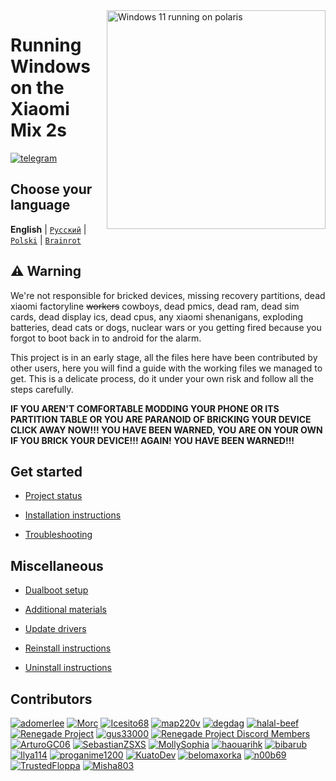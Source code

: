 <img align="right" src="https://github.com/n00b69/woa-polaris/blob/main/polaris.png" width="350" alt="Windows 11 running on polaris">

# Running Windows on the Xiaomi Mix 2s
[![telegram](https://img.shields.io/badge/chat-telegram-brightgreen.svg?logo=telegram&style=flat-square)](https://t.me/WinOnMIX2S)

## Choose your language
**English** | [`Pусский`](/guide/Russian/README-ru.md) | [`Polski`](/guide/Polski/README-pl.md) | [`Brainrot`](/guide/Brainrot/README-br.md)

## ⚠️ Warning
We're not responsible for bricked devices, missing recovery partitions, dead xiaomi factoryline ~~workers~~ cowboys, dead pmics, dead ram, dead sim cards, dead display ics, dead cpus, any xiaomi shenanigans, exploding batteries, dead cats or dogs, nuclear wars or you getting fired because you forgot to boot back in to android for the alarm.

This project is in an early stage, all the files here have been contributed by other users, here you will find a guide with the working files we managed to get. This is a delicate process, do it under your own risk and follow all the steps carefully.

**IF YOU AREN'T COMFORTABLE MODDING YOUR PHONE OR ITS PARTITION TABLE OR YOU ARE PARANOID OF BRICKING YOUR DEVICE CLICK AWAY NOW!!! YOU HAVE BEEN WARNED, YOU ARE ON YOUR OWN IF YOU BRICK YOUR DEVICE!!! AGAIN! YOU HAVE BEEN WARNED!!!**


## Get started
- [Project status](guide/status.md)

- [Installation instructions](guide/1-partition.md)

- [Troubleshooting](guide/troubleshooting.md)


## Miscellaneous
- [Dualboot setup](guide/dualboot.md)

- [Additional materials](guide/materials.md)

- [Update drivers](guide/update.md)

- [Reinstall instructions](guide/reinstall.md)

- [Uninstall instructions](guide/uninstall.md)


## Contributors
[<img alt="adomerlee" src="https://images.weserv.nl/?url=https://avatars.githubusercontent.com/u/109386069?v=4&w=45&fit=cover&mask=circle&maxage=7d" />](https://github.com/adomerlee)
[<img alt="Morc" src="https://images.weserv.nl/?url=https://avatars.githubusercontent.com/u/13377926?v=4&w=45&fit=cover&mask=circle&maxage=7d" />](https://github.com/TheMorc)
[<img alt="Icesito68" src="https://images.weserv.nl/?url=https://avatars.githubusercontent.com/u/113939920?v=4&w=45&fit=cover&mask=circle&maxage=7d" />](https://github.com/Icesito68)
[<img alt="map220v" src="https://images.weserv.nl/?url=https://avatars.githubusercontent.com/u/14368485?v=4&w=45&fit=cover&mask=circle&maxage=7d" />](https://github.com/map220v)
[<img alt="degdag" src="https://images.weserv.nl/?url=https://avatars.githubusercontent.com/u/22778181?v=4&w=45&fit=cover&mask=circle&maxage=7d" />](https://github.com/degdag)
[<img alt="halal-beef" src="https://images.weserv.nl/?url=https://avatars.githubusercontent.com/u/78730004?v=4&w=45&fit=cover&mask=circle&maxage=7d" />](https://github.com/halal-beef)
[<img alt="Renegade Project" src="https://images.weserv.nl/?url=https://avatars.githubusercontent.com/u/63859504?s=200&v=4&w=45&fit=cover&mask=circle&maxage=7d" />](https://github.com/edk2-porting)
[<img alt="gus33000" src="https://images.weserv.nl/?url=https://avatars.githubusercontent.com/u/3755345?v=4&w=45&fit=cover&mask=circle&maxage=7d" />](https://github.com/gus33000)
[<img alt="Renegade Project Discord Members" src="https://images.weserv.nl/?url=https://cdn.discordapp.com/icons/736563593058713690/68f67bfddf4390b11effc99917b16338.webp?size=256&w=45&fit=cover&mask=circle&maxage=7d" />](https://discord.gg/XXBWfag)
[<img alt="ArturoGC06" src="https://images.weserv.nl/?url=https://avatars.githubusercontent.com/u/76574534?v=4&w=45&fit=cover&mask=circle&maxage=7d" />](https://github.com/ArturoGC06)
[<img alt="SebastianZSXS" src="https://images.weserv.nl/?url=https://avatars.githubusercontent.com/u/111822607?v=4&w=45&fit=cover&mask=circle&maxage=7d" />](https://github.com/SebastianZSXS)
[<img alt="MollySophia" src="https://images.weserv.nl/?url=https://avatars.githubusercontent.com/u/20746884?v=4&w=45&fit=cover&mask=circle&maxage=7d" />](https://github.com/MollySophia)
[<img alt="haouarihk" src="https://images.weserv.nl/?url=https://avatars.githubusercontent.com/u/57036855?v=4&w=45&fit=cover&mask=circle&maxage=7d" />](https://github.com/haouarihk)
[<img alt="bibarub" src="https://images.weserv.nl/?url=https://avatars.githubusercontent.com/u/73599925?v=4&w=45&fit=cover&mask=circle&maxage=7d" />](https://github.com/bibarub)
[<img alt="Ilya114" src="https://images.weserv.nl/?url=https://avatars.githubusercontent.com/u/93242944?v=4&w=45&fit=cover&mask=circle&maxage=7d" />](https://github.com/Ilya114)
[<img alt="proganime1200" src="https://images.weserv.nl/?url=https://avatars.githubusercontent.com/u/32473502?v=4&w=45&fit=cover&mask=circle&maxage=7d" />](https://github.com/proganime1200)
[<img alt="KuatoDev" src="https://images.weserv.nl/?url=https://avatars.githubusercontent.com/u/17999613?v=4&w=45&fit=cover&mask=circle&maxage=7d" />](https://github.com/KuatoDev)
[<img alt="belomaxorka" src="https://images.weserv.nl/?url=https://avatars.githubusercontent.com/u/54049465?v=4&w=45&fit=cover&mask=circle&maxage=7d" />](https://github.com/belomaxorka)
[<img alt="n00b69" src="https://images.weserv.nl/?url=https://avatars.githubusercontent.com/u/83274506?v=4&w=45&fit=cover&mask=circle&maxage=7d" />](https://github.com/n00b69)
[<img alt="TrustedFloppa" src="https://images.weserv.nl/?url=https://avatars.githubusercontent.com/u/85476585?v=4&w=45&fit=cover&mask=circle&maxage=7d" />](https://github.com/TrustedFloppa)
[<img alt="Misha803" src="https://images.weserv.nl/?url=https://avatars.githubusercontent.com/u/118528504?v=4&w=45&fit=cover&mask=circle&maxage=7d" />](https://github.com/Misha803)




















